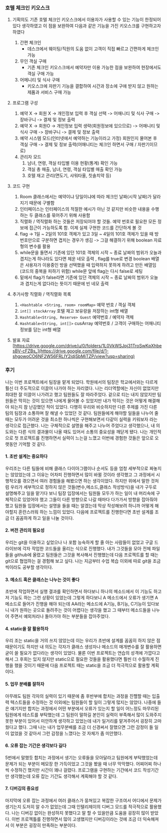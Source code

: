 ### 호텔 체크인 키오스크
1. 기획의도
   기존 호텔 체크인 키오스크에서 이용자가 사용할 수 있는 기능이 한정되어 있다 생각하였고 이 점을 보완하여 다음과 같은 기능을 가진 키오스크를 구현하고자 하였다
   1. 간편 체크인
      - 데스크에서 웨이팅/직원의 도움 없이 고객이 직접 빠르고 간편하게 체크인 가능
    1. 무인 객실 구매
       - 기존 체크인 키오스크에서 예약자만 이용 가능한 점을 보완하여 현장에서도 객실 구매 가능
      1. 어메니티 및 식사 구매
         - 키오스크에 자판기 기능을 결합하여 시간과 장소에 구애 받지 않고 원하는 제품과 서비스 구매 가능
2. 프로그램 구성

   1. 예약 X -> 회원 X -> 개인정보 입력 후 객실 선택 -> 어매니티 및 식사 구매 -> 장바구니 -> 결제 및 정보 출력
   2. 예약 X -> 회원O -> 개인정보 입력 생략(회원정보에 있으므로) -> 어매니티 및 식사 구매 -> 장바구니 -> 결제 및 정보 출력
   3. 예약 시스템 모드(인터넷에서 예약하는 기능이라고 가정) 회원인지 물어본 후 객실 구매 -> 결제 및 정보 출력(어매니티는 체크인 하면서 구매 / 자판기이므로)
   4. 관리자 모드 
      1.  남녀, 연령, 객실 타입별 이용 현황(통계) 확인 가능
      2. 객실 총 매출, 남녀, 연령, 객실 타입별 매출 확인 가능
      3. 호텔 재고 관리(면도기, 샤워타올, 칫솔치약 등)
3. 코드 구현   
   1. Room 클래스에서는 예약이냐 당일이냐에 따라 체크인 날짜(시작 날짜)가 달라지기 때문에 구별함
   2. 인터페이스는 인터페이스의 적절한 예시가 아닌 것 같지만 비슷한 내용을 수행하는 두 클래스를 묶어주기 위해 사용함
   3. 직렬화 / 역직렬화 하는 것들은 저장되어야 할 것들. 예약 번호로 필요한 모든 정보에 접근이 가능하도록 함. 이제 실제 구현한 코드를 간단하게 볼 것
   4. flag -> 1일 ~ 2일의 101호 객체가 있고 3일 ~ 4일의 101호 객체가 있을 때 방 번호만으로 구분하면 겹치는 경우가 생김 -> 그걸 해결하기 위해 boolean 자료형의 변수를 활용
   5. while문을 돌면서 기존에 있던 101호 객체의 시작 ~ 종료 날짜의 범위가 오늘과 겹치는게 하나라도 있다면 체운 네모 출력 , flag를 true로 변경 boolean 배열은 사용자가 이용중인 방을 선택했을 때 입력하지 못하게 하려고 만든 배열임(코드의 중복을 피하기 위함) while문 앞에 flag는 다시 false로 세팅
   6. 밑에서 flag가 false라면 기존에 있던 객체의 시작 ~ 종료 날짜의 범위가 오늘과 겹치는게 없다라는 뜻이기 때문에 빈 네모 출력
4. 추가사항
   직렬화 / 역직렬화 목록
   1. ```<Hashtable <String, room> roomMap>``` 예약 번호 / 객실 객체
   2. ```int[] stockArray``` 호텔 재고 보유랑을 저장하는 int형 배열
   3. ```Hashtable<String, Reserve> Guest``` 예약번호 / 예약자 객체
   4. ```Hashtable<String, int[]>``` cusArray 예약번호 / 고객이 구매하는 어매니티 정보를 담는 int형 배열

5. 발표 자료
   [https://drive.google.com/drive/u/0/folders/1L0VkWSJpj31TroSwKpXhbesBV-cFZBs_](https://drive.google.com/file/d/1-shgowoCO6NF2W56FRLIY2idjSbMiTZP/view?usp=sharing)
### 후기
나는 이번 프로젝트에서 팀장을 맡게 되었다. 학원에서의 팀장은 학교에서와는 다르게 훨신 더 주도적으로 이끌어 나가야 하는 자리였다. 나는 리더역할에는 자신이 없었지만 최대한 잘 이끌어 나가려고 했고 팀원들도 잘 따라주었다. 겉으로 티는 내지 않았지만 팀원들은 막히는 것이 있으면 나에게 물어볼 수 있었지만 내가 막히는 것은 어떻게 해결해야 되는지 참 난감했던 적이 있었다. 다행히 우리와 비슷하지만 다른 주제를 가진 다른 팀의 팀장과 소통하며 잘 해낼 수 있었던 것 같다. 팀원들에게 해야할 일들을 나누어 줄 때는 모두가 어려운 것을 최소한 하나씩은 구현해보면서 다같이 실력을 키워보자 라는 생각으로 접근했다. 나는 구체적으로 설명을 해주고 나누어 주었다고 생각했으나, 내 의도와는 다른 식의 결과물이 나올 때도 있어서 소통의 중요성을 깨닫게 됐다. 나는 개인적으로 첫 프로젝트를 진행하면서 실력이 느는걸 느꼈고 이번에 경험한 것들은 앞으로 오랫동안 기억할 것 같다. 
#### 1. 초반 설계는 중요하다
우리조는 다른 팀들에 비해 클래스 다이아그램이나 순서도 등을 엄청 세부적으로 짜놓지는 않았었는데 그 이유는 어차피 진행하면서 많이 바뀔 것이라 생각했고 그 과정에서 시행착오를 겪으면서 여러 경험들을 해봤으면 하는 생각이었다. 하지만 위에서 말한 것처럼 우리가 세부적으로 정하지 않은 것들(변수,메소드,클래스 작성방식)을 내가 구두로 설명해주고 일을 맡기다 보니 팀장 입장에서는 팀원들 모두가 하는 일이 내 머리속에 구체적으로 있었어야 했고 그들이 다른 방향으로 나갈 때마다 다가가서 방향을 잡아줘야 했고 팀원들 입장에서는 설명을 들을 때는 알겠는데 막상 작성해보려 하니까 어떻게 해야할지 혼란스러워 하는 느낌이 있었다. 다음에 프로젝트를 진행한다면 초반 설계를 조금 더 꼼꼼하게 하고 일을 나눌 것이다.
#### 2. 버전 관리의 필요성
우리는 git을 이용하고 싶었으나 나 포함 능숙하게 할 줄 아는 사람들이 없었고 구글 드라이브에 각자 작업한 코드들을 올리는 식으로 진행했다. 내가 그것들을 모아 전체 파일들을 github에 올렸고 팀원들은 그것을 복사해서 진행했는데 다음 프로젝트를 할 때는 git으로 협업하는 걸 경험해 보고 싶다. 나는 지금부터 수업 복습 이외에 따로 git을 조금씩이라도 공부할 생각이다.
#### 3. 메소드 혹은 클래스는 나누는 것이 좋다
초반에 작업하면서 실행 결과를 확인하면서 하다보니 하나의 메소드에서 이 기능도 하고 저 기능도 하는 그런 상황이 있었는데 그렇게 하다보니 A 메소드에서 오류가 생기면 A 메소드로 들어가 진행을 해야 되는데 AA라는 메소드에 A기능, B기능, C기능이 있다보니 내가 원하는 곳으로 돌려주는 것이 어렵다는 생각을 했고 그 때부터 메소드들을 나누어 주면서 예외처리나 돌아가야 하는 부분들을 잡아주었다.
#### 4. static을 잘 활용하자
우리 조는 static을 거의 쓰지 않았는데 이는 우리가 초반에 설계를 꼼꼼히 하지 않은 점 때문이기도 하지만 내 의도는 각자가 클래스 생성자나 메소드의 매개변수를 잘 활용하면 굳이 쓸 필요가 없다라는 생각이 있었다. 물론 이번 프로젝트는 연습의 성격에 가깝다고 해서 그 후회는 있지 않지만 static으로 필요한 것들을 활용했다면 훨씬 더 수월하게 진행을 했을 것이기 때문에 다음 프로젝트 때는 static을 조금 더 적극적으로 활용할 계획이다.
#### 5. 업무 분배를 잘하자
아무래도 팀원 각자의 실력이 있기 때문에 좀 후반부에 합치는 과정을 진핼할 때는 입출력 텍스트들을 수정하는 것 이외에는 팀원들이 할 일이 그렇게 많지는 않았다. 나중에 들은 얘기지만 합치는 과정에서 어떤 부분에서 오류가 있는지 할 일이 어느정도 마무리된 팀원에게 테스트를 부탁했는데 그 팀원이 말하길 본인이 실력이 부족해서 많이 도와주지 못한 부분이 있어서 미안하게 생각하고 있었는데 내가 일거리를 맡겨주어서 굉장히 고마웠다고 했다. 그때 나는 내가 업무분배를 조금 더 신경써서 잘했으면 그런 감정이 들 일이 없었을 것 같아서 그런 감정을 느꼈다는 것 자체가 좀 미안했다.
#### 6. 오류 잡는 기간은 생각보다 길다
5번에서 말했듯 합치는 과정에서 생기는 오류들을 모아달라고 팀원에게 부탁했었는데 문제가 되는 부분이 메모장 한 가득이었고 그것을 봤을 때 너무 막막했다. 어찌어찌 하나씩 수정하긴 했지만 시간이 꽤나 걸렸다. 프로그램을 구현하는 기간에서 코드 작성기간만 생각했는데 오류 잡는 기간도 생각해서 계획해야 할 것 같다.
#### 7. 디버깅의 중요성
마지막에 오류 잡는 과정에서 여러 클래스가 뭉쳐있고 복잡한 구조여서 어디에서 문제가 생기는지 도저히 알 수가 없었는데 그때 인텔리제이의 디버그 모드를 적극적으로 활용했다. 나는 디버깅 없이는 완성하지 못했다고 말 할 수 있을만큼 도움을 굉장히 많이 받았다. 이번 프로젝틀를 진행하면서 많이 고생했지만 디버깅이라는 것에 조금 더 익숙해져서 이 부분은 굉장히 만족하는 부분이다.




